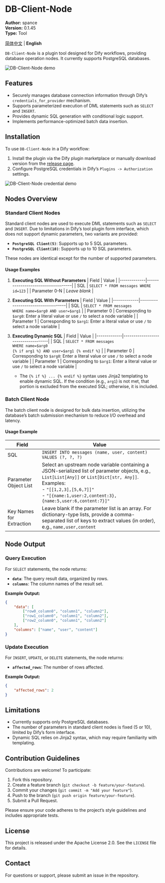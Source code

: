 # DB-Client-Node

**Author:** spance  
**Version:** 0.1.45  
**Type:** Tool  

[简体中文](./README_CN.md) | **English**

`DB-Client-Node` is a plugin tool designed for Dify workflows, providing database operation nodes. It currently supports PostgreSQL databases.

![DB-Client-Node demo](https://f001.backblazeb2.com/file/static/dbcn-demo_en.png)

## Features
- Securely manages database connection information through Dify’s `credentials_for_provider` mechanism.
- Supports parameterized execution of DML statements such as `SELECT` and `INSERT`.
- Provides dynamic SQL generation with conditional logic support.
- Implements performance-optimized batch data insertion.

## Installation
To use `DB-Client-Node` in a Dify workflow:
1. Install the plugin via the Dify plugin marketplace or manually download version from the [release page](https://github.com/spance/db-client-node/releases).
2. Configure PostgreSQL credentials in Dify’s `Plugins -> Authorization` settings.

![DB-Client-Node credential demo](https://f001.backblazeb2.com/file/static/dbcn-auth-demo.png)

## Nodes Overview

### Standard Client Nodes
Standard client nodes are used to execute DML statements such as `SELECT` and `INSERT`. Due to limitations in Dify’s tool plugin form interface, which does not support dynamic parameters, two variants are provided:
- **`PostgreSQL Client(5)`**: Supports up to 5 SQL parameters.
- **`PostgreSQL Client(10)`**: Supports up to 10 SQL parameters.

These nodes are identical except for the number of supported parameters.

#### Usage Examples

1. **Executing SQL Without Parameters**
   | Field       | Value                              |
   |-------------|------------------------------------|
   | SQL         | `SELECT * FROM messages WHERE id=123` |
   | Parameter 0-N | *Leave blank*                    |

2. **Executing SQL With Parameters**
   | Field       | Value                              |
   |-------------|------------------------------------|
   | SQL         | `SELECT * FROM messages ` <br/> `WHERE name=$arg0 AND user=$arg1` |
   | Parameter 0 | Corresponding to `$arg0`: Enter a literal value or use `/` to select a node variable |
   | Parameter 1 | Corresponding to `$arg1`: Enter a literal value or use `/` to select a node variable |

3. **Executing Dynamic SQL**
   | Field       | Value                              |
   |-------------|------------------------------------|
   | SQL         | `SELECT * FROM messages ` <br/> `WHERE name=$arg0` <br/> `{% if arg1 %} AND user=$arg1 {% endif %}` |
   | Parameter 0 | Corresponding to `$arg0`: Enter a literal value or use `/` to select a node variable |
   | Parameter 1 | Corresponding to `$arg1`: Enter a literal value or use `/` to select a node variable |

   - The `{% if %} ... {% endif %}` syntax uses Jinja2 templating to enable dynamic SQL. If the condition (e.g., `arg1`) is not met, that portion is excluded from the executed SQL; otherwise, it is included.

### Batch Client Node
The batch client node is designed for bulk data insertion, utilizing the database’s batch submission mechanism to reduce I/O overhead and latency.

#### Usage Example
| Field             | Value                              |
|-------------------|------------------------------------|
| SQL               | `INSERT INTO messages (name, user, content) ` <br/> `VALUES (?, ?, ?)` |
| Parameter Object List | Select an upstream node variable containing a JSON-serialized list of parameter objects, e.g., `List[List[Any]]` or `List[Dict[str, Any]]`. Examples: <br/> - `"[[1,2,3],[5,6,7]]"` <br/> - `"[{name:1,user:2,content:3},{name:5,user:6,content:7}]"` |
| Key Names for Extraction | Leave blank if the parameter list is an array. For dictionary-type lists, provide a comma-separated list of keys to extract values (in order), e.g., `name,user,content` |

## Node Output

### Query Execution
For `SELECT` statements, the node returns:
- **`data`**: The query result data, organized by rows.
- **`columns`**: The column names of the result set.

**Example Output:**
```json
{
    "data": [
        ["row0_column0", "column1", "column2"],
        ["row1_column0", "column1", "column2"],
        ["row2_column0", "column1", "column2"]
    ],
    "columns": ["name", "user", "content"]
}
```

### Update Execution
For `INSERT`, `UPDATE`, or `DELETE` statements, the node returns:
- **`affected_rows`**: The number of rows affected.

**Example Output:**
```json
{
    "affected_rows": 2
}
```

## Limitations
- Currently supports only PostgreSQL databases.
- The number of parameters in standard client nodes is fixed (5 or 10), limited by Dify’s form interface.
- Dynamic SQL relies on Jinja2 syntax, which may require familiarity with templating.

## Contribution Guidelines
Contributions are welcome! To participate:
1. Fork this repository.
2. Create a feature branch (`git checkout -b feature/your-feature`).
3. Commit your changes (`git commit -m "Add your feature"`).
4. Push to the branch (`git push origin feature/your-feature`).
5. Submit a Pull Request.

Please ensure your code adheres to the project’s style guidelines and includes appropriate tests.

## License
This project is released under the Apache License 2.0. See the `LICENSE` file for details.

## Contact
For questions or support, please submit an issue in the repository.
